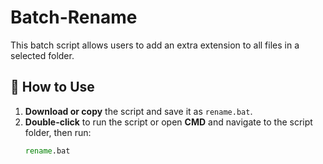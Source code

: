 # Batch-Rename
This batch script allows users to add an extra extension to all files in a selected folder.

## 🔧 How to Use
1. **Download or copy** the script and save it as `rename.bat`.  
2. **Double-click** to run the script or open **CMD** and navigate to the script folder, then run:
   ```cmd
   rename.bat
